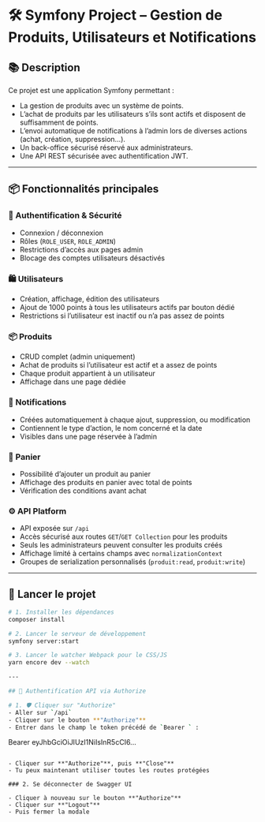 # 🛠️ Symfony Project – Gestion de Produits, Utilisateurs et Notifications

## 📚 Description

Ce projet est une application Symfony permettant :

- La gestion de produits avec un système de points.
- L’achat de produits par les utilisateurs s’ils sont actifs et disposent de suffisamment de points.
- L’envoi automatique de notifications à l’admin lors de diverses actions (achat, création, suppression…).
- Un back-office sécurisé réservé aux administrateurs.
- Une API REST sécurisée avec authentification JWT.

---

## 📦 Fonctionnalités principales

### 🔐 Authentification & Sécurité
- Connexion / déconnexion
- Rôles (`ROLE_USER`, `ROLE_ADMIN`)
- Restrictions d’accès aux pages admin
- Blocage des comptes utilisateurs désactivés

### 🛍️ Utilisateurs
- Création, affichage, édition des utilisateurs
- Ajout de 1000 points à tous les utilisateurs actifs par bouton dédié
- Restrictions si l’utilisateur est inactif ou n’a pas assez de points

### 📦 Produits
- CRUD complet (admin uniquement)
- Achat de produits si l’utilisateur est actif et a assez de points
- Chaque produit appartient à un utilisateur
- Affichage dans une page dédiée

### 🔔 Notifications
- Créées automatiquement à chaque ajout, suppression, ou modification
- Contiennent le type d’action, le nom concerné et la date
- Visibles dans une page réservée à l’admin

### 🛒 Panier
- Possibilité d’ajouter un produit au panier
- Affichage des produits en panier avec total de points
- Vérification des conditions avant achat

### ⚙️ API Platform
- API exposée sur `/api`
- Accès sécurisé aux routes `GET`/`GET Collection` pour les produits
- Seuls les administrateurs peuvent consulter les produits créés
- Affichage limité à certains champs avec `normalizationContext`
- Groupes de serialization personnalisés (`produit:read`, `produit:write`)

---

## 🚀 Lancer le projet

```bash
# 1. Installer les dépendances
composer install

# 2. Lancer le serveur de développement
symfony server:start

# 3. Lancer le watcher Webpack pour le CSS/JS
yarn encore dev --watch

---

## 🔐 Authentification API via Authorize

# 1. 🛡️ Cliquer sur "Authorize"
- Aller sur `/api`
- Cliquer sur le bouton **"Authorize"**
- Entrer dans le champ le token précédé de `Bearer ` :

```
Bearer eyJhbGciOiJIUzI1NiIsInR5cCI6...
```

- Cliquer sur **"Authorize"**, puis **"Close"**
- Tu peux maintenant utiliser toutes les routes protégées

### 2. Se déconnecter de Swagger UI

- Cliquer à nouveau sur le bouton **"Authorize"**
- Cliquer sur **"Logout"**
- Puis fermer la modale


